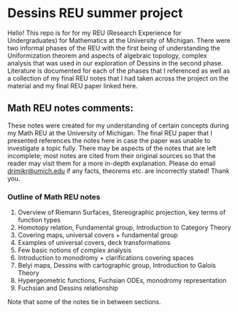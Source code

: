 # Dessins REU summer project

Hello! This repo is for for my REU (Research Experience for Undergraduates) for Mathematics at the University of Michigan. There were two informal phases of the REU with the first being of understanding the Uniformization theorem and aspects of algebraic topology, complex analysis that was used in our exploration of Dessins in the second phase. Literature is documented for each of the phases that I referenced as well as a collection of my final REU notes that I had taken across the project on the material and my final REU paper linked here.  

## Math REU notes comments:
These notes were created for my understanding of certain concepts during my Math REU at the University of Michigan. The final REU paper that I presented references the notes here in case the paper was unable to investigate a topic fully. There may be aspects of the notes that are left incomplete; most notes are cited from their original sources so that the reader may visit them for a more in-depth explanation. Please do email <drimikr@umich.edu> if any facts, theorems etc. are incorrectly stated! Thank you.

### Outline of Math REU notes
1. Overview of Riemann Surfaces, Stereographic projection, key terms of function types
2. Homotopy relation, Fundamental group, Introduction to Category Theory
3. Covering maps, universal covers + fundamental group
4. Examples of universal covers, deck transformations
5. Few basic notions of complex analysis
6. Introduction to monodromy + clarifications covering spaces
7. Belyi maps, Dessins with cartographic group, Introduction to Galois Theory
8. Hypergeometric functions, Fuchsian ODEs, monodromy representation
9. Fuchsian and Dessins relationship

Note that some of the notes tie in between sections.

